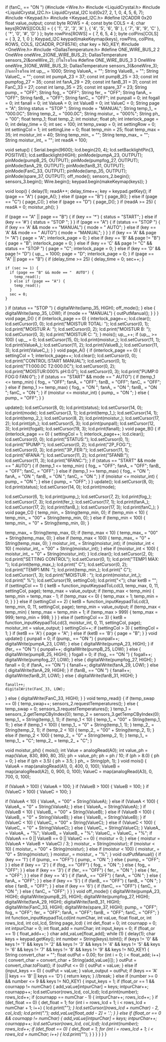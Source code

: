  if (fanC_ == "ON ") {#include <Wire.h>
#include <LiquidCrystal.h>
#include <LiquidCrystal_I2C.h>
LiquidCrystal_I2C lcd(0x27, 2, 1, 0, 4, 5, 6, 7);
#include <Keypad.h>
#include <Keypad_I2C.h>
#define I2CADDR 0x20
float value_output;
const byte ROWS = 4;
const byte COLS = 4;
char keys[ROWS][COLS] = {
  { '1', '2', '3', 'A' },
  { '4', '5', '6', 'B' },
  { '7', '8', '9', 'C' },
  { '*', '0', '#', 'D' }
};
byte rowPins[ROWS] = { 7, 6, 5, 4 };
byte colPins[COLS] = { 3, 2, 1, 0 };
Keypad_I2C keypad(makeKeymap(keys), rowPins, colPins, ROWS, COLS, I2CADDR, PCF8574);
char key = NO_KEY;
#include <OneWire.h>
#include <DallasTemperature.h>
#define ONE_WIRE_BUS_2 2
OneWire oneWire_2(ONE_WIRE_BUS_2);
DallasTemperature sensors_2(&oneWire_2);  //ในโรงเรือน
#define ONE_WIRE_BUS_3 3
OneWire oneWire_3(ONE_WIRE_BUS_3);
DallasTemperature sensors_3(&oneWire_3);  //นอกโรงเรือน
int up__ = 1000;
String ValueA_ = "";
String ValueB_ = "";
String ValueC_ = "";
const int pumpA_23 = 37;
const int pumpB_25 = 33;
const int pumpfog_27 = 35;
const int fanA_29 = 29;
const int fanB_31 = 31;
const int FanC_33 = 27;
const int lamp_35 = 25;
const int spare_37 = 23;
String pump_ = "OFF";
String fog_ = "OFF";
String fer_ = "OFF";
String fanA_ = "OFF";
String fanB_ = "OFF";
String fanC_ = "OFF";
int punpall = 0;
int fogall = 0;
int fanall = 0;
int ValueA = 0;
int ValueB = 0;
int ValueC = 0;
String page = "A";
String status = "STOP ";
String mode = "MANUAL";
String temp_1_ = "000.0C";
String temp_2_ = "000.0C";
String moistur_ = "000%";
String ph_ = "00";
float temp_1;
float temp_2;
int moistur;
float ph;
int interlock_page = 0;
int delay_time = 0;
int sec = 100;
int temp_swap = 0;
int settingRow = 0;
int settingCol = 1;
int settingLine = 0;
float temp_min = 25;
float temp_max = 35;
int moistur_int = 40;
String temp_min_ = "";
String temp_max_ = "";
String moistur_int_ = "";
int readA = 100;

void setup() {
  Serial.begin(9600);
  lcd.begin(20, 4);
  lcd.setBacklightPin(3, POSITIVE);
  lcd.setBacklight(HIGH);
  pinMode(pumpA_23, OUTPUT);
  pinMode(pumpB_25, OUTPUT);
  pinMode(pumpfog_27, OUTPUT);
  pinMode(fanA_29, OUTPUT);
  pinMode(fanB_31, OUTPUT);
  pinMode(FanC_33, OUTPUT);
  pinMode(lamp_35, OUTPUT);
  pinMode(spare_37, OUTPUT);
  off_mode();
  sensors_2.begin();
  sensors_3.begin();
  Wire.begin();
  keypad.begin(makeKeymap(keys));
}

void loop() {
  delay(1);
  readA++;
  delay_time++;
  key = keypad.getKey();
  if (page == "A") {
    page_A();
  } else if (page == "B") {
    page_B();
  } else if (page == "C") {
    page_C();
  } else if (page == "D") {
    page_D();
  }
  if (readA >= 25) {
    readA = 0;
    moistur_ph();
  }


  if (page == "A" || page == "B") {
    if (key == '*') {
      status = "START";
    } else if (key == '#') {
      status = "STOP ";
    }
  }
  if (page == "A") {
    if (status == "STOP ") {
      if (key == 'A' && mode == "MANUAL") {
        mode = "  AUTO";
      } else if (key == 'A' && mode == "  AUTO") {
        mode = "MANUAL";
      }
    }
  }
  if (key == 'A' && page != "A") {
    page = "A";
    interlock_page = 0;
  } else if (key == 'B' && page != "B") {
    page = "B";
    interlock_page = 0;
  } else if (key == 'C' && page != "C" && status == "STOP ") {
    page = "C";
    interlock_page = 0;
  } else if (key == 'D' && page != "D") {
    up__ = 1000;
    page = "D";
    interlock_page = 0;
  }
  if (page == "A" || page == "B") {
    if (delay_time >= 25) {
      delay_time = 0;
      sec++;
    }

    if (sec >= 1) {
      if (page == "B" && mode == "  AUTO") {
        temp_read();
      } else if (page == "A") {
        temp_read();
      }
      sec = 0;
    }
  }
  if (status == "STOP ") {
    digitalWrite(lamp_35, HIGH);
    off_mode();
  } else {
    digitalWrite(lamp_35, LOW);
    if (mode == "MANUAL") {
      outPutManual();
    }
  }
}
void page_D() {
  if (interlock_page == 0) {
    interlock_page++;
    lcd.clear();
    lcd.setCursor(0, 0);
    lcd.print("MOISTUR TOTAL: ");
    lcd.setCursor(0, 1);
    lcd.print("MOISTUR A: ");
    lcd.setCursor(0, 2);
    lcd.print("MOISTUR B: ");
    lcd.setCursor(0, 3);
    lcd.print("MOISTUR C: ");
  }
  mois();
  up__++;
  if (up__ >= 100) {
    up__ = 0;
    lcd.setCursor(15, 0);
    lcd.print(moistur_);
    lcd.setCursor(11, 1);
    lcd.print(ValueA_);
    lcd.setCursor(11, 2);
    lcd.print(ValueB_);
    lcd.setCursor(11, 3);
    lcd.print(ValueC_);
  }
}
void page_A() {
  if (interlock_page == 0) {
    settingCol = 1;
    interlock_page++;
    lcd.clear();
    lcd.setCursor(0, 0);
    lcd.print("CONTROL:START MANUAL");
    lcd.setCursor(0, 1);
    lcd.print("T1:000.0C  T2:000.0C");
    lcd.setCursor(0, 2);
    lcd.print("MOISTUR:000%  pH:0.0");
    lcd.setCursor(0, 3);
    lcd.print("PUMP:0  FOG:0  FAN:0");
  }
  if (status == "START" && mode == "  AUTO") {
    if (temp_1 <= temp_min) {
      fog_ = "OFF";
      fanA_ = "OFF";
      fanB_ = "OFF";
      fanC_ = "OFF";
    } else if (temp_1 >= temp_max) {
      fog_ = "ON ";
      fanA_ = "ON ";
      fanB_ = "ON ";
      fanC_ = "ON ";
    }
    if (moistur <= moistur_int) {
      pump_ = "ON ";
    } else {
      pump_ = "OFF";
    }
  }

  update();
  lcd.setCursor(8, 0);
  lcd.print(status);
  lcd.setCursor(14, 0);
  lcd.print(mode);
  lcd.setCursor(3, 1);
  lcd.print(temp_1_);
  lcd.setCursor(14, 1);
  lcd.print(temp_2_);
  lcd.setCursor(8, 2);
  lcd.print(moistur_);
  lcd.setCursor(17, 2);
  lcd.print(ph_);
  lcd.setCursor(5, 3);
  lcd.print(punpall);
  lcd.setCursor(12, 3);
  lcd.print(fogall);
  lcd.setCursor(19, 3);
  lcd.print(fanall);
}
void page_B() {
  if (interlock_page == 0) {
    settingCol = 1;
    interlock_page++;
    lcd.clear();
    lcd.setCursor(0, 0);
    lcd.print("STATUS:");
    lcd.setCursor(0, 1);
    lcd.print("1PUMP:");
    lcd.setCursor(0, 2);
    lcd.print("2P_FOG:");
    lcd.setCursor(0, 3);
    lcd.print("3P_FER:");
    lcd.setCursor(11, 1);
    lcd.print("4FANA:");
    lcd.setCursor(11, 2);
    lcd.print("5FANB:");
    lcd.setCursor(11, 3);
    lcd.print("6FANC:");
  }
  if (status == "START" && mode == "  AUTO") {
    if (temp_1 <= temp_min) {
      fog_ = "OFF";
      fanA_ = "OFF";
      fanB_ = "OFF";
      fanC_ = "OFF";
    } else if (temp_1 >= temp_max) {
      fog_ = "ON ";
      fanA_ = "ON ";
      fanB_ = "ON ";
      fanC_ = "ON ";
    }
    if (moistur <= moistur_int) {
      pump_ = "ON ";
    } else {
      pump_ = "OFF";
    }
  }
  update();
  lcd.setCursor(8, 0);
  lcd.print(status);
  lcd.setCursor(14, 0);
  lcd.print(mode);

  lcd.setCursor(6, 1);
  lcd.print(pump_);
  lcd.setCursor(7, 2);
  lcd.print(fog_);
  lcd.setCursor(7, 3);
  lcd.print(fer_);
  lcd.setCursor(17, 1);
  lcd.print(fanA_);
  lcd.setCursor(17, 2);
  lcd.print(fanB_);
  lcd.setCursor(17, 3);
  lcd.print(fanC_);
}
void page_C() {
  temp_min_ = String(temp_min, 0);
  if (temp_min < 10) {
    temp_min_ = "00" + String(temp_min, 0);
  } else if (temp_min < 100) {
    temp_min_ = "0" + String(temp_min, 0);
  }

  temp_max_ = String(temp_max, 0);
  if (temp_max < 10) {
    temp_max_ = "00" + String(temp_max, 0);
  } else if (temp_max < 100) {
    temp_max_ = "0" + String(temp_max, 0);
  }
  moistur_int_ = String(moistur_int);
  if (moistur_int < 10) {
    moistur_int_ = "00" + String(moistur_int);
  } else if (moistur_int < 100) {
    moistur_int_ = "0" + String(moistur_int);
  }
  lcd.clear();
  lcd.setCursor(2, 0);
  lcd.print("SETTING CONTROL");
  lcd.setCursor(0, 1);
  lcd.print("TEMP1 MAX: ");
  lcd.print(temp_max_);
  lcd.print(" C");
  lcd.setCursor(0, 2);
  lcd.print("TEMP1 MIN: ");
  lcd.print(temp_min_);
  lcd.print(" C");
  lcd.setCursor(1, 3);
  lcd.print("MOISTUR : ");
  lcd.print(moistur_int_);
  lcd.print(" %");
  lcd.setCursor(19, settingCol);
  lcd.print("<");
  char ketB = "";
  if (settingCol == 1) {
    ketB = function_inputKeypadToLcd(3, temp_max, 0, 11, settingCol, page);
    temp_max = value_output;
    if (temp_max < temp_min) {
      temp_min = temp_max - 1;
      if (temp_max <= 0) {
        temp_max = 1;
        temp_min = 0;
      }
    }
  } else if (settingCol == 2) {
    ketB = function_inputKeypadToLcd(3, temp_min, 0, 11, settingCol, page);
    temp_min = value_output;
    if (temp_max < temp_min) {
      temp_max = temp_min + 1;
      if (temp_max > 999) {
        temp_max = 999;
        temp_min = 998;
      }
    }
  } else if (settingCol == 3) {
    ketB = function_inputKeypadToLcd(3, moistur_int, 0, 11, settingCol, page);
    moistur_int = value_output;
  }
  settingCol++;
  if (settingCol > 3) {
    settingCol = 1;
  }
  if (ketB == 'A') {
    page = "A";
  } else if (ketB == 'B') {
    page = "B";
  }
}
void update() {
  punpall = 0;
  if (pump_ == "ON ") {
    punpall++;
    digitalWrite(pumpA_23, LOW);
  } else {
    digitalWrite(pumpA_23, HIGH);
  }
  if (fer_ == "ON ") {
    punpall++;
    digitalWrite(pumpB_25, LOW);
  } else {
    digitalWrite(pumpB_25, HIGH);
  }
  fogall = 0;
  if (fog_ == "ON ") {
    fogall++;
    digitalWrite(pumpfog_27, LOW);
  } else {
    digitalWrite(pumpfog_27, HIGH);
  }
  fanall = 0;
  if (fanA_ == "ON ") {
    fanall++;
    digitalWrite(fanA_29, LOW);
  } else {
    digitalWrite(fanA_29, HIGH);
  }
  if (fanB_ == "ON ") {
    fanall++;
    digitalWrite(fanB_31, LOW);
  } else {
    digitalWrite(fanB_31, HIGH);
  }

    fanall++;
    digitalWrite(FanC_33, LOW);
  } else {
    digitalWrite(FanC_33, HIGH);
  }
}
void temp_read() {
  if (temp_swap == 0) {
    temp_swap++;
    sensors_2.requestTemperatures();
  } else {
    temp_swap = 0;
    sensors_3.requestTemperatures();
  }
  temp_1 = sensors_2.getTempCByIndex(0);
  temp_2 = sensors_3.getTempCByIndex(0);
  temp_1_ = String(temp_1, 1);
  if (temp_1 < 10) {
    temp_1_ = "00" + String(temp_1, 1);
  } else if (temp_1 < 100) {
    temp_1_ = "0" + String(temp_1, 1);
  }
  temp_2_ = String(temp_2, 1);
  if (temp_2 < 10) {
    temp_2_ = "00" + String(temp_2, 1);
  } else if (temp_2 < 100) {
    temp_2_ = "0" + String(temp_2, 1);
  }
  temp_1_ = temp_1_ + "C";
  temp_2_ = temp_2_ + "C";
}

void moistur_ph() {
  mois();
  int Value = analogRead(A0);
  int value_ph = map(Value, 830, 890, 80, 35);
  ph = value_ph;
  ph = ph / 10;
  if (ph > 8.0) {
    ph = 0;
  } else if (ph < 3.5) {
    ph = 3.5;
  }
  ph_ = String(ph, 1);
}
void mois() {
  ValueA = map(analogRead(A1), 0, 400, 0, 100);
  ValueB = map(analogRead(A2), 0, 900, 0, 100);
  ValueC = map(analogRead(A3), 0, 700, 0, 100);

  if (ValueA > 100) {
    ValueA = 100;
  }
  if (ValueB > 100) {
    ValueB = 100;
  }
  if (ValueC > 100) {
    ValueC = 100;
  }


  if (ValueA < 10) {
    ValueA_ = "00" + String(ValueA);
  } else if (ValueA < 100) {
    ValueA_ = "0" + String(ValueA);
  } else {
    ValueA_ = String(ValueA);
  }
  if (ValueB < 10) {
    ValueB_ = "00" + String(ValueB);
  } else if (ValueB < 100) {
    ValueB_ = "0" + String(ValueB);
  } else {
    ValueB_ = String(ValueB);
  }
  if (ValueC < 10) {
    ValueC_ = "00" + String(ValueC);
  } else if (ValueC < 100) {
    ValueC_ = "0" + String(ValueC);
  } else {
    ValueC_ = String(ValueC);
  }
  ValueA_ = ValueA_ + "%";
  ValueB_ = ValueB_ + "%";
  ValueC_ = ValueC_ + "%";
  if (ValueA == 0 || ValueB == 0 || ValueC == 0) {
    moistur = 0;
  } else {
    moistur = (ValueA + ValueB + ValueC) / 3;
  }
  moistur_ = String(moistur);
  if (moistur < 10) {
    moistur_ = "00" + String(moistur);
  } else if (moistur < 100) {
    moistur_ = "0" + String(moistur);
  }
  moistur_ = moistur_ + "%";
}
void outPutManual() {
  if (key == '1') {
    if (pump_ == "OFF") {
      pump_ = "ON ";
    } else {
      pump_ = "OFF";
    }
  } else if (key == '2') {
    if (fog_ == "OFF") {
      fog_ = "ON ";
    } else {
      fog_ = "OFF";
    }
  } else if (key == '3') {
    if (fer_ == "OFF") {
      fer_ = "ON ";
    } else {
      fer_ = "OFF";
    }
  } else if (key == '4') {
    if (fanA_ == "OFF") {
      fanA_ = "ON ";
    } else {
      fanA_ = "OFF";
    }
  } else if (key == '5') {
    if (fanB_ == "OFF") {
      fanB_ = "ON ";
    } else {
      fanB_ = "OFF";
    }
  } else if (key == '6') {
    if (fanC_ == "OFF") {
      fanC_ = "ON ";
    } else {
      fanC_ = "OFF";
    }
  }
}
void off_mode() {
  digitalWrite(pumpA_23, HIGH);
  digitalWrite(pumpB_25, HIGH);
  digitalWrite(pumpfog_27, HIGH);
  digitalWrite(fanA_29, HIGH);
  digitalWrite(fanB_31, HIGH);
  digitalWrite(FanC_33, HIGH);
  digitalWrite(spare_37, HIGH);
  pump_ = "OFF";
  fog_ = "OFF";
  fer_ = "OFF";
  fanA_ = "OFF";
  fanB_ = "OFF";
  fanC_ = "OFF";
}
int function_inputKeypadToLcd(int numChar, int vaLue, float float_or, int rows_lcd, int col_lcd, String page_lcd) {
  int det_float = 0;
  int cournapp = 0;
  int intpurChar = 0;
  int float_add = numChar;
  int input_keys = 0;
  if (float_or == 1) {
    float_add++;
  }
  char add_vaLue[float_add];
  while (1) {
    delay(1);
    char keys = keypad.getKey();
    int number = String(keys).toInt();
    if (keys != '0' && keys != '1' && keys != '2' && keys != '3' && keys != '4' && keys != '5' && keys != '6' && keys != '7' && keys != '8' && keys != '9' && keys != NO_KEY) {
      String convert_char = "";
      float outPut = 0.00;
      for (int i = 0; i < float_add; i++) {
        convert_char = convert_char + String(add_vaLue[i]);
      }
      outPut = convert_char.toFloat();
      if (outPut <= 0) {
        outPut = vaLue;
      } else if (input_keys == 0) {
        outPut = vaLue;
      }
      value_output = outPut;
      if (keys == 'A' || keys == 'B' || keys == 'D') {
        return keys;
      }
      //break;
    } else if (number >= 0 && number <= 9 && keys != NO_KEY) {
      input_keys = 1;
      if (float_or == 1 && cournapp != numChar) {
        add_vaLue[intpurChar] = keys;
        intpurChar++;
        cournapp++;
        lcd.setCursor(rows_lcd, col_lcd);
        lcd.print(number);
        rows_lcd++;
        if (cournapp == numChar - 1) {
          intpurChar++;
          rows_lcd++;
        }
        if (det_float == 0) {
          det_float = 1;
          for (int i = rows_lcd + 1; i < rows_lcd + numChar + 1; i++) {
            lcd.print("_");
          }
          lcd.setCursor((rows_lcd + numChar) - 2, col_lcd);
          lcd.print(".");
          add_vaLue[float_add - 2] = '.';
        }
      } else if (float_or == 0 && cournapp != numChar) {
        add_vaLue[intpurChar] = keys;
        intpurChar++;
        cournapp++;
        lcd.setCursor(rows_lcd, col_lcd);
        lcd.print(number);
        rows_lcd++;
        if (det_float == 0) {
          det_float = 1;
          for (int i = rows_lcd + 1; i < rows_lcd + numChar; i++) {
            lcd.print("_");
          }
        }
      }
    }
  }
}
